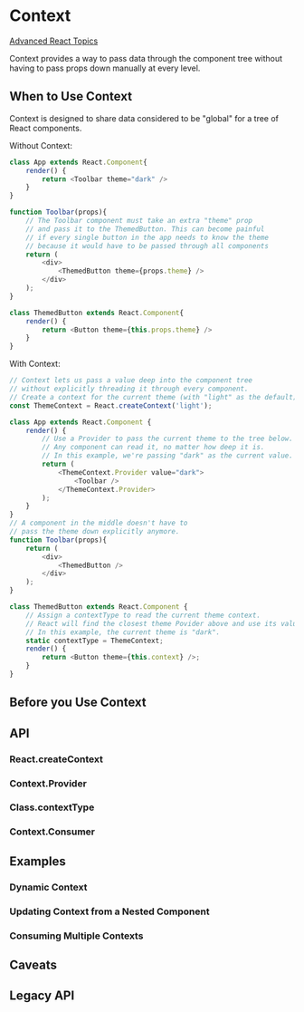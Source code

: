 # Context
[Advanced React Topics](../reactAdvanced.md)

Context provides a way to pass data through the component tree without having to pass props down manually at every level.

## When to Use Context

Context is designed to share data considered to be "global" for a tree of React components. 

Without Context:
```js
class App extends React.Component{
    render() {
        return <Toolbar theme="dark" />
    }
}

function Toolbar(props){
    // The Toolbar component must take an extra "theme" prop
    // and pass it to the ThemedButton. This can become painful
    // if every single button in the app needs to know the theme
    // because it would have to be passed through all components
    return (
        <div>
            <ThemedButton theme={props.theme} />
        </div>
    );
}

class ThemedButton extends React.Component{
    render() {
        return <Button theme={this.props.theme} />
    }
}
```

With Context:
```js
// Context lets us pass a value deep into the component tree
// without explicitly threading it through every component.
// Create a context for the current theme (with "light" as the default).
const ThemeContext = React.createContext('light');

class App extends React.Component {
    render() {
        // Use a Provider to pass the current theme to the tree below.
        // Any component can read it, no matter how deep it is.
        // In this example, we're passing "dark" as the current value.
        return (
            <ThemeContext.Provider value="dark">
                <Toolbar />
            </ThemeContext.Provider>
        );
    }
}
// A component in the middle doesn't have to
// pass the theme down explicitly anymore.
function Toolbar(props){
    return (
        <div>
            <ThemedButton />
        </div>
    );
}

class ThemedButton extends React.Component {
    // Assign a contextType to read the current theme context.
    // React will find the closest theme Povider above and use its value.
    // In this example, the current theme is "dark".
    static contextType = ThemeContext;
    render() {
        return <Button theme={this.context} />;
    }
}
```


## Before you Use Context

## API

### React.createContext
### Context.Provider
### Class.contextType
### Context.Consumer

## Examples

### Dynamic Context
### Updating Context from a Nested Component
### Consuming Multiple Contexts

## Caveats

## Legacy API
